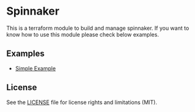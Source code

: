 # Spinnaker

This is a terraform module to build and manage spinnaker. If you want to know how to use this module please check below examples.

## Examples

- [Simple Example](https://github.com/Young-ook/terraform-aws-spinnaker/tree/master/examples/simple)

## License

See the [LICENSE](LICENSE.md) file for license rights and limitations (MIT).
